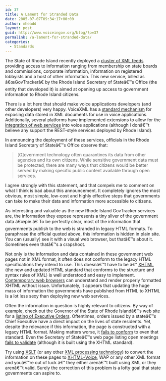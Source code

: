 ```yaml
---
id: 37
title: A Lament for Stranded Data
date: 2005-07-07T09:34:17+00:00
author: mheadd
layout: post
guid: http://www.voiceingov.org/blog/?p=37
permalink: /a-lament-for-stranded-data/
categories:
  - Standards
---
```

The State of Rhode Island recently deployed a [cluster of XML feeds](http://www.sec.state.ri.us/govtracker/services/) providing access to information ranging from membership on state boards and commissions, corporate information, information on registered lobbyists and a host of other information. This new service, billed as â€œGovTrackerâ€ by the Rhode Island Secretary of Stateâ€™s Office (the entity that developed it) is aimed at opening up access to government information to Rhode Island citizens.

There is a lot here that should make voice applications developers (and other developers) very happy. VoiceXML has a [standard mechanism](http://www.w3.org/TR/2005/CR-voicexml21-20050613/#sec-data) for exposing data stored in XML documents for use in voice applications. Additionally, several platforms have implemented extensions to allow for the [integration of web services](http://www.voiceingov.org/blog/?p=27) into voice applications (although I donâ€™t believe any support the REST-style services deployed by Rhode Island).

In announcing the deployment of these services, officials in the Rhode Island Secretary of Stateâ€™s Office observe that:

> [G]overnment technology often quarantines its data from other agencies and its own citizens. While sensitive government data must be protected, there are many ways that citizens would be better served by making specific public content available through open services.

I agree strongly with this statement, and that compels me to comment on what I think is bad about this announcement. It completely ignores the most obvious, most simple, low-cost and highly effective steps that governments can take to make their data and information more accessible to citizens.

As interesting and valuable as the new Rhode Island GovTracker services are, the information they expose represents a tiny sliver of the government data â€œpie.â€ To be perfectly clear, most of the information that governments publish to the web is stranded in legacy HTML formats. To paraphrase the official quoted above, this information is hidden in plain site. You can (usually) see it with a visual web browser, but thatâ€™s about it. Sometimes even thatâ€™s a crapshoot.

Not only is the information and data contained in these government web pages not in XML format, it often does not conform to the legacy HTML specifications they intend to use. This doesnâ€™t have to be â€“ [XHTML](http://www.w3.org/TR/xhtml1/) (the new and updated HTML standard that conforms to the structure and syntax rules of XML) is well understood and easy to implement. [Contemporary web browsers](http://www.webstandards.org/learn/reference/prolog_problems.html) can understand and render properly formatted XHTML without issue. Unfortunately, it appears that updating the huge mass of information the governments have published from HTML to XHTML is a lot less sexy than deploying new web services.

Often the information in question is highly relevant to citizens. By way of example, check out the Governor of the State of Rhode Islandâ€™s web site for a [listing of Executive Orders](http://www.governor.ri.gov/executiveorders/). Oftentimes, orders issued by a stateâ€™s Chief Executive have a direct impact on the lives of state residents. Yet, despite the relevance if this information, the page is constructed with a legacy HTML format. Making matters worse, it [fails to conform](http://validator.w3.org/check?verbose=1&uri=http%3A//www.governor.ri.gov/executiveorders/) to even that standard. Even the Secretary of Stateâ€™s web page listing open meetings [fails to validate](http://validator.w3.org/check?verbose=1&uri=http%3A//www.sec.state.ri.us/pubinfo/openmeetings/upcoming_meetings.html) (although it is built using the XHTML standard).

Try using [XSLT](http://www.w3.org/Style/XSL/) (or any other [XML processing technology](http://us2.php.net/simplexml)) to convert the information on these pages to [XHTML+Voice](http://www.voiceingov.org/blog/?page_id=13), WAP or any other XML format and youâ€™re out of luck â€“ they either arenâ€™t built using XML or they arenâ€™t valid. Surely the correction of this problem is a lofty goal that state governments can aspire to.